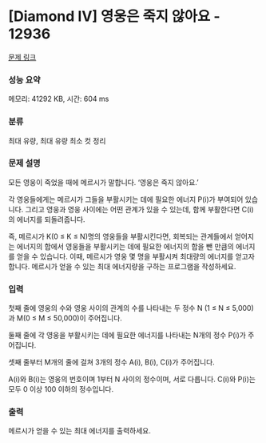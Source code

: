 # [Diamond IV] 영웅은 죽지 않아요 - 12936 

[문제 링크](https://www.acmicpc.net/problem/12936) 

### 성능 요약

메모리: 41292 KB, 시간: 604 ms

### 분류

최대 유량, 최대 유량 최소 컷 정리

### 문제 설명

<p>모든 영웅이 죽었을 때에 메르시가 말합니다. ‘영웅은 죽지 않아요.’</p>

<p>각 영웅들에게는 메르시가 그들을 부활시키는 데에 필요한 에너지 P(i)가 부여되어 있습니다. 그리고 영웅과 영웅 사이에는 어떤 관계가 있을 수 있는데, 함께 부활한다면 C(i)의 에너지를 되돌려줍니다.</p>

<p>즉, 메르시가 K(0 ≤ K ≤ N)명의 영웅들을 부활시킨다면, 회복되는 관계들에서 얻어지는 에너지의 합에서 영웅들을 부활시키는 데에 필요한 에너지의 합을 뺀 만큼의 에너지를 얻을 수 있습니다. 이때, 메르시가 영웅 몇 명을 부활시켜 최대량의 에너지를 얻고자 합니다. 메르시가 얻을 수 있는 최대 에너지량을 구하는 프로그램을 작성하세요.</p>

### 입력 

 <p>첫째 줄에 영웅의 수와 영웅 사이의 관계의 수를 나타내는 두 정수 N (1 ≤ N ≤ 5,000)과 M(0 ≤ M ≤ 50,000)이 주어집니다.</p>

<p>둘째 줄에 각 영웅을 부활시키는 데에 필요한 에너지를 나타내는 N개의 정수 P(i)가 주어집니다.</p>

<p>셋째 줄부터 M개의 줄에 걸쳐 3개의 정수 A(i), B(i), C(i)가 주어집니다.</p>

<p>A(i)와 B(i)는 영웅의 번호이며 1부터 N 사이의 정수이며, 서로 다릅니다. C(i)와 P(i)는 모두 0 이상 100 이하의 정수입니다.</p>

### 출력 

 <p>메르시가 얻을 수 있는 최대 에너지를 출력하세요.</p>

